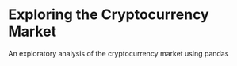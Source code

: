 # Exploring the Cryptocurrency Market
An exploratory analysis of the cryptocurrency market using pandas
